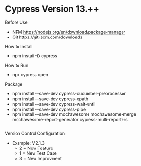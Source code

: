 # Cypress Version 13.++

Before Use
- NPM https://nodejs.org/en/download/package-manager
- Git https://git-scm.com/downloads

How to Install
- npm install -D cypress 

How to Run
- npx cypress open

Package
- npm install --save-dev cypress-cucumber-preprocessor
- npm install --save-dev cypress-xpath
- npm install --save-dev cypress-wait-until
- npm install --save-dev cypress-pipe
- npm install --save-dev mochawesome mochawesome-merge mochawesome-report-generator cypress-multi-reporters

##
Version Control Configuration
- Example: V.2.1.3
  - 2 = New Feature
  - 1 = New Test Case
  - 3 = New Improvment
